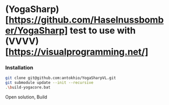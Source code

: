 # (YogaSharp)[https://github.com/Haselnussbomber/YogaSharp] test to use with (VVVV)[https://visualprogramming.net/]

### Installation

```sh
git clone git@github.com:antokhio/YogaSharpVL.git
git submodule update --init --recursive
.\build-yogacore.bat
```

Open solution, Build